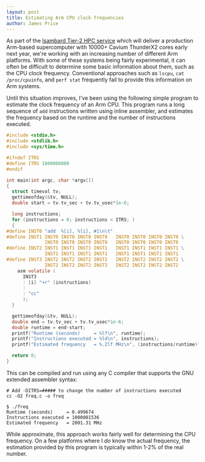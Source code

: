 ```yaml
---
layout: post
title: Estimating Arm CPU clock frequencies
author: James Price
---
```


As part of the [Isambard Tier-2 HPC service](http://gw4.ac.uk/isambard/) which will deliver a production Arm-based supercomputer with 10000+ Cavium ThunderX2 cores early next year, we're working with an increasing number of different Arm platforms.
With some of these systems being fairly experimental, it can often be difficult to determine some basic information about them, such as the CPU clock frequency.
Conventional approaches such as `lscpu`, `cat /proc/cpuinfo`, and `perf stat` frequently fail to provide this information on Arm systems.

Until this situation improves, I've been using the following simple program to estimate the clock frequency of an Arm CPU.
This program runs a long sequence of `add` instructions written using inline assembler, and estimates the frequency based on the runtime and the number of instructions executed.

```c
#include <stdio.h>
#include <stdlib.h>
#include <sys/time.h>

#ifndef ITRS
#define ITRS 1000000000
#endif

int main(int argc, char *argv[])
{
  struct timeval tv;
  gettimeofday(&tv, NULL);
  double start = tv.tv_sec + tv.tv_usec*1e-6;

  long instructions;
  for (instructions = 0; instructions < ITRS; )
  {
#define INST0 "add  %[i], %[i], #1\n\t"
#define INST1 INST0 INST0 INST0 INST0   INST0 INST0 INST0 INST0 \
              INST0 INST0 INST0 INST0   INST0 INST0 INST0 INST0
#define INST2 INST1 INST1 INST1 INST1   INST1 INST1 INST1 INST1 \
              INST1 INST1 INST1 INST1   INST1 INST1 INST1 INST1
#define INST3 INST2 INST2 INST2 INST2   INST2 INST2 INST2 INST2 \
              INST2 INST2 INST2 INST2   INST2 INST2 INST2 INST2
    asm volatile (
      INST3
      : [i] "+r" (instructions)
      :
      : "cc"
      );
  }

  gettimeofday(&tv, NULL);
  double end = tv.tv_sec + tv.tv_usec*1e-6;
  double runtime = end-start;
  printf("Runtime (seconds)     = %lf\n", runtime);
  printf("Instructions executed = %ld\n", instructions);
  printf("Estimated frequency   = %.2lf MHz\n", (instructions/runtime)*1e-6);

  return 0;
}
```

This can be compiled and run using any C compiler that supports the GNU extended assembler syntax:

    # Add -DITRS=##### to change the number of instructions executed
    cc -O2 freq.c -o freq

    $ ./freq
    Runtime (seconds)     = 0.499674
    Instructions executed = 1000001536
    Estimated frequency   = 2001.31 MHz

While approximate, this approach works fairly well for determining the CPU frequency.
On a few platforms where I _do_ know the actual frequency, the estimation provided by this program is typically within 1-2% of the real number.
